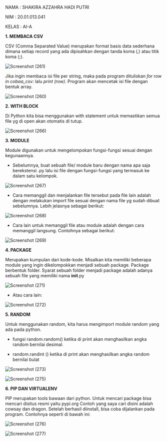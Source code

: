 NAMA  : SHAKIRA AZZAHRA HADI PUTRI

NIM   : 20.01.013.041

KELAS : AI-A

**1. MEMBACA CSV**

CSV (Comma Separated Value) merupakan format basis data sederhana dimana setiap record yang ada dipisahkan dengan tanda koma (,) atau titik koma (;).

![Screenshot (261)](https://user-images.githubusercontent.com/92997232/141248339-e317c8af-7257-4c5f-a923-61c1f4e42230.png)

Jika ingin membaca isi file per string, maka pada program dituliskan _for row in cobaa_csv:_ lalu _print (row)_. Program akan mencetak isi file dengan bentuk array.

![Screenshot (260)](https://user-images.githubusercontent.com/92997232/141248161-7f849364-cbeb-4980-a3c3-d511179f5282.png)

**2. WITH BLOCK**

Di Python kita bisa menggunakan with statement untuk memastikan semua file yg di open akan otomatis di tutup.

![Screenshot (266)](https://user-images.githubusercontent.com/92997232/141426137-5859e40d-ae2e-4dd0-9b17-5cce0b4f0858.png)

**3. MODULE**

Module digunakan untuk mengelompokan fungsi-fungsi sesuai dengan kegunaannya.

- Sebelumnya, buat sebuah file/ module baru dengan nama apa saja berekstensi .py lalu isi file dengan fungsi-fungsi yang termasuk ke dalam satu kelompok.

![Screenshot (267)](https://user-images.githubusercontent.com/92997232/141427202-81cbbd52-b035-4643-9271-ef39fb6f444d.png)

- Cara memanggil dan menjalankan file tersebut pada file lain adalah dengan melakukan import file sesuai dengan nama file yg sudah dibuat sebelumnya. Lebih jelasnya sebagai berikut:

![Screenshot (268)](https://user-images.githubusercontent.com/92997232/141427444-69dd8eb8-82a2-486d-bd7b-478ad1e81734.png)

- Cara lain untuk memanggil file atau module adalah dengan cara memanggil langsung. Contohnya sebagai berikut:

![Screenshot (269)](https://user-images.githubusercontent.com/92997232/141428433-21785642-d77b-4571-bb22-25370fb7ce4a.png)

**4. PACKAGE**

Merupakan kumpulan dari kode-kode. Misalkan kita memiliki beberapa module yang ingin dikelompokkan menjadi sebuah package. Package berbentuk folder. Syarat sebuah folder menjadi package adalah adanya sebuah file yang memiliki nama __init__.py

![Screenshot (271)](https://user-images.githubusercontent.com/92997232/141432055-827f4347-9ad3-44a8-b875-7d3f2fd2d9e4.png)

- Atau cara lain:

![Screenshot (272)](https://user-images.githubusercontent.com/92997232/141432311-fec73da6-2702-4e75-a77c-c0be072194aa.png)

**5. RANDOM**

Untuk menggunakan random, kita harus mengimport module random yang ada pada python.

- fungsi random.random() ketika di print akan menghasilkan angka random bernilai desimal.

- random.randint () ketika di print akan menghasilkan angka random bernilai bulat

![Screenshot (273)](https://user-images.githubusercontent.com/92997232/141433709-58511cc3-9238-42d5-a3cd-bcd49f67dfc5.png)

![Screenshot (275)](https://user-images.githubusercontent.com/92997232/141434961-52cbc8bf-7486-4752-99a7-e522b7722f08.png)

**6. PIP DAN VIRTUALENV**

PIP merupakan tools bawaan dari python. Untuk mencari package bisa mencari disitus resmi yaitu pypi.org
Contoh yang saya cari disini adalah cowsay dan dragon. Setelah berhasil diinstall, bisa coba dijalankan pada program. Contohnya seperti di bawah ini:

![Screenshot (276)](https://user-images.githubusercontent.com/92997232/141437710-16e6a605-56e7-4f27-b819-73cf1f5e4b53.png)

![Screenshot (277)](https://user-images.githubusercontent.com/92997232/141437750-914cd7bd-9797-460b-9b27-861b3afae4bc.png)





